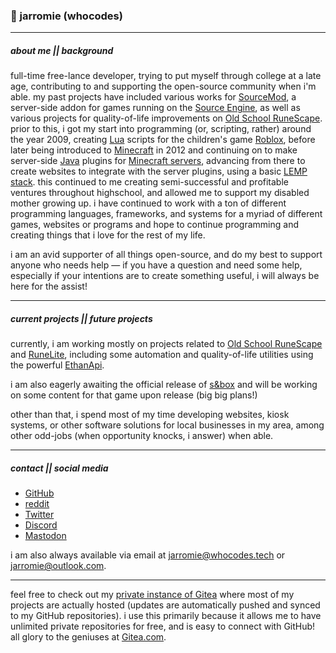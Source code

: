 ### 👾 jarromie (whocodes)

___

##### about me || background

full-time free-lance developer, trying to put myself through college at a late age, contributing to and supporting the open-source community when i'm able. my past projects have included various works for [SourceMod](https://www.sourcemod.net/), a server-side addon for games running on the [Source Engine](https://en.wikipedia.org/wiki/Source_(game_engine)), as well as various projects for quality-of-life improvements on [Old School RuneScape](https://en.wikipedia.org/wiki/Old_School_RuneScape). prior to this, i got my start into programming (or, scripting, rather) around the year 2009, creating [Lua](https://en.wikipedia.org/wiki/Lua_(programming_language)) scripts for the children's game [Roblox](https://en.wikipedia.org/wiki/Roblox), before later being introduced to [Minecraft](https://en.wikipedia.org/wiki/Minecraft) in 2012 and continuing on to make server-side [Java](https://en.wikipedia.org/wiki/Java_(programming_language)) plugins for [Minecraft servers](https://en.wikipedia.org/wiki/Minecraft_server), advancing from there to create websites to integrate with the server plugins, using a basic [LEMP stack](https://en.wikipedia.org/wiki/Solution_stack#cite_ref-LEMPHome_12-0). this continued to me creating semi-successful and profitable ventures throughout highschool, and allowed me to support my disabled mother growing up. i have continued to work with a ton of different programming languages, frameworks, and systems for a myriad of different games, websites or programs and hope to continue programming and creating things that i love for the rest of my life.

i am an avid supporter of all things open-source, and do my best to support anyone who needs help — if you have a question and need some help, especially if your intentions are to create something useful, i will always be here for the assist!

___

##### current projects || future projects

currently, i am working mostly on projects related to [Old School RuneScape](https://en.wikipedia.org/wiki/Old_School_RuneScape) and [RuneLite](https://github.com/runelite), including some automation and quality-of-life utilities using the powerful [EthanApi](https://github.com/Ethan-Vann/EthanVannPlugins). 

i am also eagerly awaiting the official release of [s&box](https://sbox.game/) and will be working on some content for that game upon release (big big plans!) 

other than that, i spend most of my time developing websites, kiosk systems, or other software solutions for local businesses in my area, among other odd-jobs (when opportunity knocks, i answer) when able.

___

##### contact || social media

* [GitHub](https://github.com/jarromie)
* [reddit](https://reddit.com/u/jarromie)
* [Twitter](https://twitter.com/jarr0mie)
* [Discord](https://discordapp.com/users/552672975124561932)
* [Mastodon](https://mastodon.social/@jarromie)

i am also always available via email at [jarromie@whocodes.tech](mailto:jarromie@whocodes.tech) or [jarromie@outlook.com](mailto:jarromie@outlook.com).

___

feel free to check out my [private instance of Gitea](https://git.whocodes.tech/) where most of my projects are actually hosted (updates are automatically pushed and synced to my GitHub repositories). i use this primarily because it allows me to have unlimited private repositories for free, and is easy to connect with GitHub! all glory to the geniuses at [Gitea.com](https://gitea.com/).